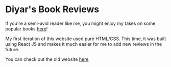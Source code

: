 # Diyar's Book Reviews

If you're a semi-avid reader like me, you might enjoy my takes on some popular books [here](https://diyar-yasin.github.io/bookreviewwebsite-v2/)!

My first iteration of this website used pure HTML/CSS. This time, it was built using React JS and makes it much easier for me to add new reviews in the future.

You can check out the old website [here](https://diyar-yasin.github.io/BookReviewWebsite/)
